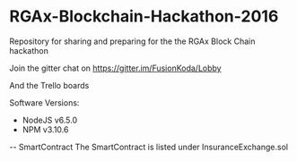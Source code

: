 # RGAx-Blockchain-Hackathon-2016
Repository for sharing and preparing for the the RGAx Block Chain hackathon

Join the gitter chat on https://gitter.im/FusionKoda/Lobby

And the Trello boards

Software Versions:
 - NodeJS v6.5.0
 - NPM    v3.10.6



-- SmartContract
The SmartContract is listed under InsuranceExchange.sol
